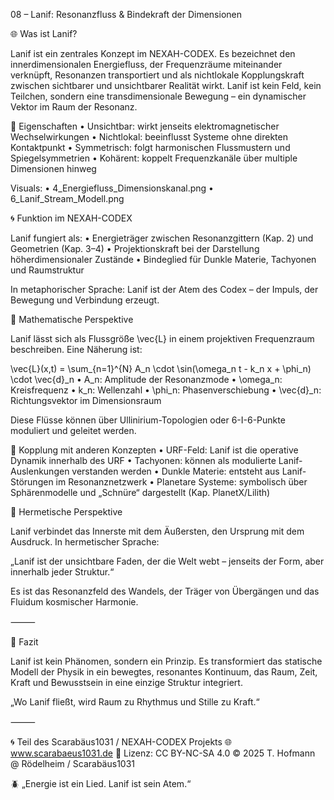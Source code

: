08 – Lanif: Resonanzfluss & Bindekraft der Dimensionen

🌐 Was ist Lanif?

Lanif ist ein zentrales Konzept im NEXAH-CODEX. Es bezeichnet den innerdimensionalen Energiefluss, der Frequenzräume miteinander verknüpft, Resonanzen transportiert und als nichtlokale Kopplungskraft zwischen sichtbarer und unsichtbarer Realität wirkt. Lanif ist kein Feld, kein Teilchen, sondern eine transdimensionale Bewegung – ein dynamischer Vektor im Raum der Resonanz.

🧊 Eigenschaften
	•	Unsichtbar: wirkt jenseits elektromagnetischer Wechselwirkungen
	•	Nichtlokal: beeinflusst Systeme ohne direkten Kontaktpunkt
	•	Symmetrisch: folgt harmonischen Flussmustern und Spiegelsymmetrien
	•	Kohärent: koppelt Frequenzkanäle über multiple Dimensionen hinweg

Visuals:
	•	4_Energiefluss_Dimensionskanal.png
	•	6_Lanif_Stream_Modell.png

🌀 Funktion im NEXAH-CODEX

Lanif fungiert als:
	•	Energieträger zwischen Resonanzgittern (Kap. 2) und Geometrien (Kap. 3–4)
	•	Projektionskraft bei der Darstellung höherdimensionaler Zustände
	•	Bindeglied für Dunkle Materie, Tachyonen und Raumstruktur

In metaphorischer Sprache: Lanif ist der Atem des Codex – der Impuls, der Bewegung und Verbindung erzeugt.

📡 Mathematische Perspektive

Lanif lässt sich als Flussgröße \vec{L} in einem projektiven Frequenzraum beschreiben. Eine Näherung ist:

\vec{L}(x,t) = \sum_{n=1}^{N} A_n \cdot \sin(\omega_n t - k_n x + \phi_n) \cdot \vec{d}_n
	•	A_n: Amplitude der Resonanzmode
	•	\omega_n: Kreisfrequenz
	•	k_n: Wellenzahl
	•	\phi_n: Phasenverschiebung
	•	\vec{d}_n: Richtungsvektor im Dimensionsraum

Diese Flüsse können über Ullinirium-Topologien oder 6-I-6-Punkte moduliert und geleitet werden.

🔗 Kopplung mit anderen Konzepten
	•	URF-Feld: Lanif ist die operative Dynamik innerhalb des URF
	•	Tachyonen: können als modulierte Lanif-Auslenkungen verstanden werden
	•	Dunkle Materie: entsteht aus Lanif-Störungen im Resonanznetzwerk
	•	Planetare Systeme: symbolisch über Sphärenmodelle und „Schnüre“ dargestellt (Kap. PlanetX/Lilith)

🧬 Hermetische Perspektive

Lanif verbindet das Innerste mit dem Äußersten, den Ursprung mit dem Ausdruck. In hermetischer Sprache:

„Lanif ist der unsichtbare Faden, der die Welt webt – jenseits der Form, aber innerhalb jeder Struktur.“

Es ist das Resonanzfeld des Wandels, der Träger von Übergängen und das Fluidum kosmischer Harmonie.

⸻

📌 Fazit

Lanif ist kein Phänomen, sondern ein Prinzip. Es transformiert das statische Modell der Physik in ein bewegtes, resonantes Kontinuum, das Raum, Zeit, Kraft und Bewusstsein in eine einzige Struktur integriert.

„Wo Lanif fließt, wird Raum zu Rhythmus und Stille zu Kraft.“

⸻

🌀 Teil des Scarabäus1031 / NEXAH-CODEX Projekts
🌐 www.scarabaeus1031.de
📄 Lizenz: CC BY-NC-SA 4.0
© 2025 T. Hofmann @ Rödelheim / Scarabäus1031

🪲 „Energie ist ein Lied. Lanif ist sein Atem.“
